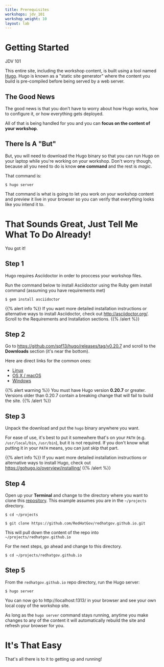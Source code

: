 ```yaml
---
title: Prerequisites
workshops: jdv_101
workshop_weight: 10
layout: lab
---
```


# Getting Started

JDV 101

This entire site, including the workshop content, is built using a tool named
[Hugo][hugo_intro]. Hugo is known as a "static site generator" where the
content you build is pre-compiled before being served by a web server.

## The Good News

The good news is that you don't have to worry about how Hugo works, how to
configure it, or how everything gets deployed.

All of that is being handled for you and you can **focus on the content of your
workshop**.

## There Is A "But"

But, you will need to download the Hugo binary so that you can run Hugo on your
laptop while you're working on your workshop. Don't worry though, because all
you need to do is know **one command** and the rest is _magic_.

That command is:

```
$ hugo server
```

That command is what is going to let you work on your workshop content and
preview it live in your browser so you can verify that everything looks like
you intend it to.

# That Sounds Great, Just Tell Me What To Do Already!

You got it!

## Step 1

Hugo requires Asciidoctor in order to proccess your workshop files.

Run the command below to install Asciidoctor using the Ruby gem install command (assuming you have requirements met)

```
$ gem install asciidoctor
```

{{% alert info %}}
If you want more detailed installation instructions or alternative ways to
install Asciidoctor, check out http://asciidoctor.org/. Scroll to the Requirements and Installation sections.
{{% /alert %}}

## Step 2

Go to https://github.com/spf13/hugo/releases/tag/v0.20.7 and scroll to the
**Downloads** section (it's near the bottom).

Here are direct links for the common ones:

- [Linux][hugo_download_linux64]
- [OS X / macOS][hugo_download_macos64]
- [Windows][hugo_download_windows64]

{{% alert warning %}}
You must have Hugo version **0.20.7** or greater. Versions older than 0.20.7
contain a breaking change that will fail to build the site.
{{% /alert %}}

## Step 3

Unpack the download and put the `hugo` binary anywhere you want.

For ease of use, it's best to put it somewhere that's on your `PATH`
(e.g. `/usr/local/bin`, `/usr/bin`), but it is not required. If you don't know
what putting it in your `PATH` means, you can just skip that part.

{{% alert info %}}
If you want more detailed installation instructions or alternative ways to
install Hugo, check out https://gohugo.io/overview/installing/
{{% /alert %}}

## Step 4

Open up your **Terminal** and change to the directory where you want to clone
this [repository][main_repo]. This example assumes you are in the
`~/projects` directory.

```
$ cd ~/projects

$ git clone https://github.com/RedHatGov/redhatgov.github.io.git
```

This will pull down the content of the repo into `~/projects/redhatgov.github.io`

For the next steps, go ahead and change to this directory.

```
$ cd ~/projects/redhatgov.github.io
```

## Step 5

From the `redhatgov.github.io` repo directory, run the Hugo server:

```
$ hugo server
```

You can now go to http://localhost:1313/ in your browser and see your own
local copy of the workshop site.

As long as the `hugo server` command stays running, anytime you make changes
to any of the content it will automatically rebuild the site and refresh your
browser for you.

# It's That Easy

That's all there is to it to getting up and running!

[hugo_download_linux64]: https://github.com/spf13/hugo/releases/download/v0.20.7/hugo_0.20.7_Linux-64bit.tar.gz
[hugo_download_macos64]: https://github.com/spf13/hugo/releases/download/v0.20.7/hugo_0.20.7_macOS-64bit.tar.gz
[hugo_download_windows64]: https://github.com/spf13/hugo/releases/download/v0.20.7/hugo_0.20.7_Windows-64bit.zip
[hugo_install]: https://gohugo.io/overview/installing/
[hugo_intro]: https://gohugo.io/overview/introduction/
[main_repo]: https://github.com/RedHatGov/redhatgov.github.io
